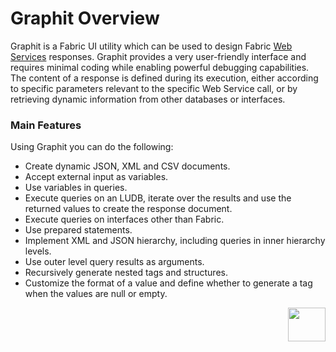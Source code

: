# Graphit Overview

Graphit is a Fabric UI utility which can be used to design Fabric [Web Services](/articles/15_web_services_and_graphit/01_web_services_overview.md) responses. 
Graphit provides a very user-friendly interface and requires minimal coding while enabling powerful debugging capabilities. The content of a response is defined during its execution, either according to specific parameters relevant to the specific Web Service call, or by retrieving dynamic information from other databases or interfaces.

### Main Features
Using Graphit you can do the following:
- Create dynamic JSON, XML and CSV documents. 
- Accept external input as variables. 
- Use variables in queries.
- Execute queries on an LUDB, iterate over the results and use the returned values to create the response document.
- Execute queries on interfaces other than Fabric.
- Use prepared statements.
- Implement XML and JSON hierarchy, including queries in inner hierarchy levels. 
- Use outer level query results as arguments. 
- Recursively generate nested tags and structures.
- Customize the format of a value and define whether to generate a tag when the values are null or empty.




[<img align="right" width="60" height="54" src="/articles/images/Next.png">](/articles/15_web_services_and_graphit/17_Graphit/02_create_and_edit_a_graphit_file.md)

